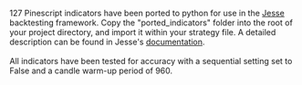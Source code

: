 127 Pinescript indicators have been ported to python for use in the [Jesse](https://github.com/jesse-ai/jesse) backtesting framework.
Copy the "ported_indicators" folder into the root of your project directory, and import it within your strategy file. A detailed description
can be found in Jesse's [documentation](https://docs.jesse.trade/docs/indicators/custom-indicators.html#tutorial-for-a-custom-indicator). 
<br>
<br> 
All indicators have been tested for accuracy with a sequential setting set to False and a candle warm-up period of 960. 